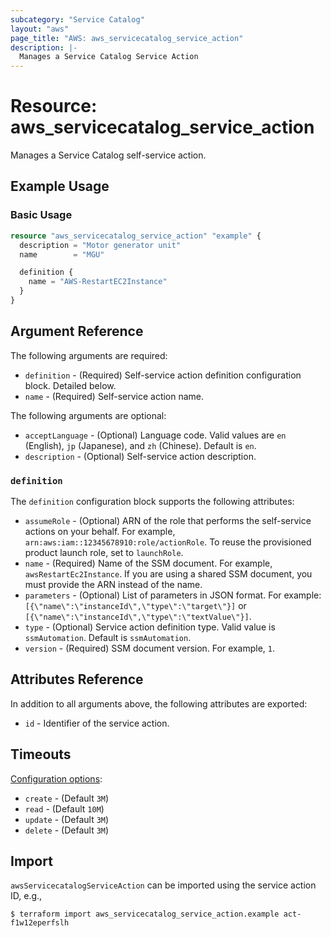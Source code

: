 ```yaml
---
subcategory: "Service Catalog"
layout: "aws"
page_title: "AWS: aws_servicecatalog_service_action"
description: |-
  Manages a Service Catalog Service Action
---
```


# Resource: aws_servicecatalog_service_action

Manages a Service Catalog self-service action.

## Example Usage

### Basic Usage

```terraform
resource "aws_servicecatalog_service_action" "example" {
  description = "Motor generator unit"
  name        = "MGU"

  definition {
    name = "AWS-RestartEC2Instance"
  }
}
```

## Argument Reference

The following arguments are required:

* `definition` - (Required) Self-service action definition configuration block. Detailed below.
* `name` - (Required) Self-service action name.

The following arguments are optional:

* `acceptLanguage` - (Optional) Language code. Valid values are `en` (English), `jp` (Japanese), and `zh` (Chinese). Default is `en`.
* `description` - (Optional) Self-service action description.

### `definition`

The `definition` configuration block supports the following attributes:

* `assumeRole` - (Optional) ARN of the role that performs the self-service actions on your behalf. For example, `arn:aws:iam::12345678910:role/actionRole`. To reuse the provisioned product launch role, set to `launchRole`.
* `name` - (Required) Name of the SSM document. For example, `awsRestartEc2Instance`. If you are using a shared SSM document, you must provide the ARN instead of the name.
* `parameters` - (Optional) List of parameters in JSON format. For example: `[{\"name\":\"instanceId\",\"type\":\"target\"}]` or `[{\"name\":\"instanceId\",\"type\":\"textValue\"}]`.
* `type` - (Optional) Service action definition type. Valid value is `ssmAutomation`. Default is `ssmAutomation`.
* `version` - (Required) SSM document version. For example, `1`.

## Attributes Reference

In addition to all arguments above, the following attributes are exported:

* `id` - Identifier of the service action.

## Timeouts

[Configuration options](https://developer.hashicorp.com/terraform/language/resources/syntax#operation-timeouts):

- `create` - (Default `3M`)
- `read` - (Default `10M`)
- `update` - (Default `3M`)
- `delete` - (Default `3M`)

## Import

`awsServicecatalogServiceAction` can be imported using the service action ID, e.g.,

```
$ terraform import aws_servicecatalog_service_action.example act-f1w12eperfslh
```

<!-- cache-key: cdktf-0.17.0-pre.15 input-215651b8da45099db14acc189092e0dd2dfc16bd5467c2e48e9e49ed78e1026e -->